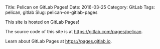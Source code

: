 Title: Pelican on GitLab Pages!
Date: 2016-03-25
Category: GitLab
Tags: pelican, gitlab
Slug: pelican-on-gitlab-pages

This site is hosted on GitLab Pages!

The source code of this site is at <https://gitlab.com/pages/pelican>.

Learn about GitLab Pages at <https://pages.gitlab.io>.
